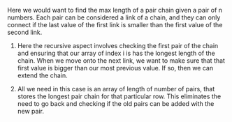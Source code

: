 Here we would want to find the max length of a pair chain given a pair of n numbers. Each pair can be considered a link of a chain, and they can only connect if the last value of the first link is smaller than the first value of the second link.

1. Here the recursive aspect involves checking the first pair of the chain and ensuring that our array of index i is has the longest length of the chain. When we move onto the next link, we want to make sure that that first value is bigger than our most previous value. If so, then we can extend the chain.

2. All we need in this case is an array of length of number of pairs, that stores the longest pair chain for that particular row. This eliminates the need to go back and checking if the old pairs can be added with the new pair.